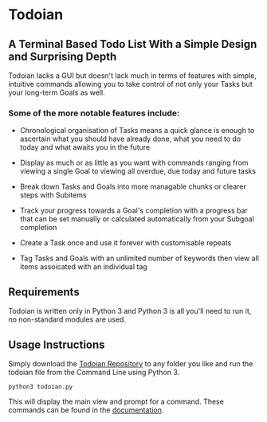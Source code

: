 # Todoian

## A Terminal Based Todo List With a Simple Design and Surprising Depth
Todoian lacks a GUI but doesn't lack much in terms of features with simple, intuitive commands allowing you to take control of not only your Tasks but your long-term Goals as well.

### Some of the more notable features include:

- Chronological organisation of Tasks means a quick glance is enough to ascertain what you should have already done, what you need to do today and what awaits you in the future

- Display as much or as little as you want with commands ranging from viewing a single Goal to viewing all overdue, due today and future tasks

-  Break down Tasks and Goals into more managable chunks or clearer steps with Subitems

-  Track your progress towards a Goal's completion with a progress bar that can be set manually or calculated automatically from your Subgoal completion

-  Create a Task once and use it forever with customisable repeats

-  Tag Tasks and Goals with an unlimited number of keywords then view all items assoicated with an individual tag

## Requirements

Todoian is written only in Python 3 and Python 3 is all you'll need to run it, no non-standard modules are used.

## Usage Instructions
Simply download the [Todoian Repository](https://github.com/IFinners/Todoian) to any folder you like and run the todoian file from the Command Line using Python 3.
```
python3 todoian.py
```

This will display the main view and prompt for a command. These commands can be found in the [documentation](https://todoian.readthedocs.io/en/latest/).